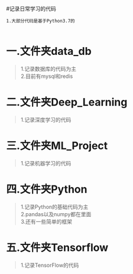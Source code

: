 #记录日常学习的代码
~~~~
1.大部分代码是基于Python3.7的


~~~~



一.文件夹data_db
=
>1.记录数据库的代码为主<br>
>2.目前有mysql和redis<br>


二.文件夹Deep_Learning
=
>1.记录深度学习的代码<br>


三.文件夹ML_Project
=
>1.记录机器学习的代码<br>

四.文件夹Python
=
>1.记录Python的基础代码为主<br>
>2.pandas以及numpy都在里面<br>
>3.还有一些简单的框架<br>

五.文件夹Tensorflow
=
>1.记录TensorFlow的代码<br>





